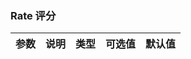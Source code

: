 ### Rate 评分

|  参数  | 说明    |  类型   |  可选值  |  默认值  |
|--------|--------|--------|--------|--------|
